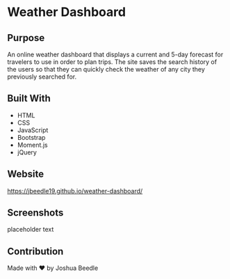 # Weather Dashboard

## Purpose
An online weather dashboard that displays a current and 5-day forecast for travelers to use in order to plan trips. The site saves the search history of the users so that they can quickly check the weather of any city they previously searched for.

## Built With
* HTML
* CSS
* JavaScript
* Bootstrap
* Moment.js
* jQuery

## Website
https://jbeedle19.github.io/weather-dashboard/

## Screenshots
placeholder text

## Contribution
Made with ❤️ by Joshua Beedle